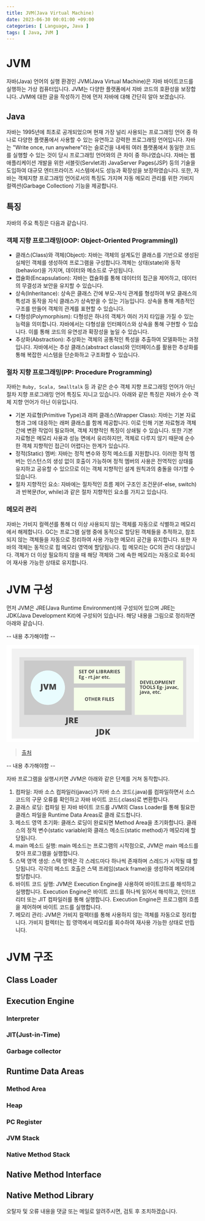 ```yaml
---
title: JVM(Java Virtual Machine)
date: 2023-06-30 00:01:00 +09:00
categories: [ Language, Java ]
tags: [ Java, JVM ]
---
```


# JVM

자바(Java) 언어의 실행 환경인 JVM(Java Virtual Machine)은 자바 바이트코드를 실행하는 가상 컴퓨터입니다.
JVM는 다양한 플랫폼에서 자바 코드의 호환성을 보장합니다.
JVM에 대한 글을 작성하기 전에 먼저 자바에 대해 간단히 알아 보겠습니다.

## Java

자바는 1995년에 최초로 공개되었으며 현재 가장 널리 사용되는 프로그래밍 언어 중 하나로 다양한 플랫폼에서 사용할 수 있는 유연하고 강력한 프로그래밍 언어입니다.
자바는 "Write once, run anywhere"라는 슬로건을 내세워 여러 플랫폼에서 동일한 코드를 실행할 수 있는 것이 당시 프로그래밍 언어와의 큰 차이 중 하나였습니다.
자바는 웹 애플리케이션 개발을 위한 서블릿(Servlet과) JavaServer Pages(JSP) 등의 기술을 도입하여 대규모 엔터프라이즈 시스템에서도 성능과 확장성을 보장하였습니다.
또한, 자바는 객체지향 프로그래밍 언어로서의 특징도 가지며 자동 메모리 관리를 위한 가비지 컬렉션(Garbage Collection) 기능을 제공합니다.

## 특징

자바의 주요 특징은 다음과 같습니다.

### 객체 지향 프로그래밍(OOP: Object-Oriented Programming))

- 클래스(Class)와 객체(Object): 자바는 객체의 설계도인 클래스를 기반으로 생성된 실체인 객체를 생성하여 프로그램을 구성합니다.객체는 상태(state)와 동작(behavior)을 가지며, 데이터와
  메소드로 구성됩니다.
- 캡슐화(Encapsulation): 자바는 캡슐화를 통해 데이터의 접근을 제어하고, 데이터의 무결성과 보안을 유지할 수 있습니다.
- 상속(Inheritance): 상속은 클래스 간에 부모-자식 관계를 형성하여 부모 클래스의 특성과 동작을 자식 클래스가 상속받을 수 있는 기능입니다. 상속을 통해 계층적인 구조를 만들어 객체의 관계를 표현할 수
  있습니다.
- 다형성(Polymorphism): 다형성은 하나의 객체가 여러 가지 타입을 가질 수 있는 능력을 의미합니다. 자바에서는 다형성을 인터페이스와 상속을 통해 구현할 수 있습니다. 이를 통해 코드의 유연성과 확장성을
  높일 수 있습니다.
- 추상화(Abstraction): 추상화는 객체의 공통적인 특성을 추출하여 모델화하는 과정입니다. 자바에서는 추상 클래스(abstract class)와 인터페이스를 활용한 추상화를 통해 복잡한 시스템을 단순화하고
  구조화할 수 있습니다.

### 절차 지향 프로그래밍(PP: Procedure Programming)

자바는 ``Ruby, Scala, Smalltalk`` 등 과 같은 순수 객체 지향 프로그래밍 언어가 아닌 절차 지향 프로그래밍 언어 특징도 지니고 있습니다.
아래와 같은 특징은 자바가 순수 객체 지향 언어가 아닌 이유입니다.

- 기본 자료형(Primitive Type)과 래퍼 클래스(Wrapper Class): 자바는 기본 자료형과 그에 대응하는 래퍼 클래스를 함께 제공합니다. 이로 인해 기본 자료형과 객체 간에 변환 작업이 필요하며,
  객체 지향적인 특징이 상쇄될 수 있습니다. 또한 기본 자료형은 메모리 사용과 성능 면에서 유리하지만, 객체로 다루지 않기 때문에 순수한 객체 지향적인 접근이 어렵다는 한계가 있습니다.
- 정적(Static) 멤버: 자바는 정적 변수와 정적 메소드를 지원합니다. 이러한 정적 멤버는 인스턴스의 생성 없이 호출이 가능하며 정적 멤버의 사용은 전역적인 상태를 유지하고 공유할 수 있으므로 이는 객체
  지향적인 설계 원칙과의 충돌을 야기할 수 있습니다.
- 절차 지향적인 요소: 자바에는 절차적인 흐름 제어 구조인 조건문(if-else, switch)과 반복문(for, while)과 같은 절차 지향적인 요소를 가지고 있습니다.

### 메모리 관리

자바는 가비지 컬렉션를 통해 더 이상 사용되지 않는 객체를 자동으로 식별하고 메모리에서 해제합니다.
GC는 프로그램 실행 중에 동적으로 할당된 객체들을 추적하고, 참조되지 않는 객체들을 자동으로 정리하여 사용 가능한 메모리 공간을 유지합니다.
또한 자바의 객체는 동적으로 힙 메모리 영역에 할당됩니다. 힙 메모리는 GC의 관리 대상입니다.
객체가 더 이상 필요하지 않을 때 해당 객체와 그에 속한 메모리는 자동으로 회수되어 재사용 가능한 상태로 유지합니다.

# JVM 구성

먼저 JVM은 JRE(Java Runtime Environment)에 구성되어 있으며 JRE는 JDK(Java Development Kit)에 구성되어 있습니다.
해당 내용을 그림으로 정리하면 아래와 같습니다.

-- 내용 추가해야함 --

![JDK.png](/assets/img/language/java/jvm/JDK.png)

> [출처](https://www.geeksforgeeks.org/differences-jdk-jre-jvm/)

-- 내용 추가해야함 --

자바 프로그램을 실행시키면 JVM은 아래와 같은 단계를 거쳐 동작합니다.

1. 컴파일: 자바 소스 컴파일러(javac)가 자바 소스 코드(.java)를 컴파일하면서 소스 코드의 구문 오류를 확인하고 자바 바이트 코드(.class)로 변환합니다.
2. 클래스 로딩: 컴파일 된 자바 바이트 코드를 JVM의 Class Loader를 통해 필요한 클래스 파일을 Runtime Data Areas로 클래 로드합니다.
3. 메소드 영역 초기화: 클래스 로딩이 완료되면 Method Area을 초기화합니다. 클래스의 정적 변수(static variable)와 클래스 메소드(static method)가 메모리에 할당됩니다.
4. main 메소드 실행: main 메소드는 프로그램의 시작점으로, JVM은 main 메소드를 찾아 프로그램을 실행합니다.
5. 스택 영역 생성: 스택 영역은 각 스레드마다 하나씩 존재하며 스레드가 시작될 떄 할당됩니다. 각각의 메소드 호출은 스택 프레임(stack frame)을 생성하여 메모리에 할당합니다.
6. 바이트 코드 실행: JVM은 Execution Engine을 사용하여 바이트코드를 해석하고 실행합니다. Execution Engine은 바이트 코드를 하나씩 읽어서 해석하고, 인터프리터 또는 JIT 컴파일러를
   통해 실행합니다. Execution Engine은 프로그램의 흐름을 제어하며 바이트 코드를 실행합니다.
7. 메모리 관리: JVM은 가비지 컬렉터를 통해 사용하지 않는 객체를 자동으로 정리합니다. 가비지 컬렉터는 힙 영역에서 메모리를 회수하여 재사용 가능한 상태로 만듭니다.


# JVM 구조

## Class Loader

## Execution Engine

### Interpreter

### JIT(Just-in-Time)

### Garbage collector

## Runtime Data Areas

### Method Area

### Heap

### PC Register

### JVM Stack

### Native Method Stack

## Native Method Interface

## Native Method Library

오탈자 및 오류 내용을 댓글 또는 메일로 알려주시면, 검토 후 조치하겠습니다. 

